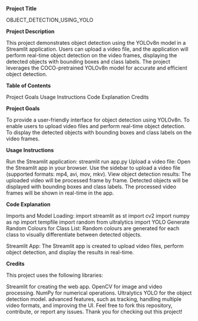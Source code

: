 **Project Title**

OBJECT_DETECTION_USING_YOLO

**Project Description**

This project demonstrates object detection using the YOLOv8n model in a Streamlit application. Users can upload a video file, and the application will perform real-time object detection on the video frames, displaying the detected objects with bounding boxes and class labels. The project leverages the COCO-pretrained YOLOv8n model for accurate and efficient object detection.

**Table of Contents**

Project Goals
Usage Instructions
Code Explanation
Credits


**Project Goals**

To provide a user-friendly interface for object detection using YOLOv8n.
To enable users to upload video files and perform real-time object detection.
To display the detected objects with bounding boxes and class labels on the video frames.

**Usage Instructions**

Run the Streamlit application:
streamlit run app.py
Upload a video file:
Open the Streamlit app in your browser.
Use the sidebar to upload a video file (supported formats: mp4, avi, mov, mkv).
View object detection results:
The uploaded video will be processed frame by frame.
Detected objects will be displayed with bounding boxes and class labels.
The processed video frames will be shown in real-time in the app.

**Code Explanation**

Imports and Model Loading:
import streamlit as st
import cv2
import numpy as np
import tempfile
import random
from ultralytics import YOLO
Generate Random Colours for Class List:
Random colours are generated for each class to visually differentiate between detected objects.

Streamlit App:
The Streamlit app is created to upload video files, perform object detection, and display the results in real-time.

**Credits**

This project uses the following libraries:

Streamlit for creating the web app.
OpenCV for image and video processing.
NumPy for numerical operations.
Ultralytics YOLO for the object detection model.
advanced features, such as tracking, handling multiple video formats, and improving the UI.
Feel free to fork this repository, contribute, or report any issues. Thank you for checking out this project!

